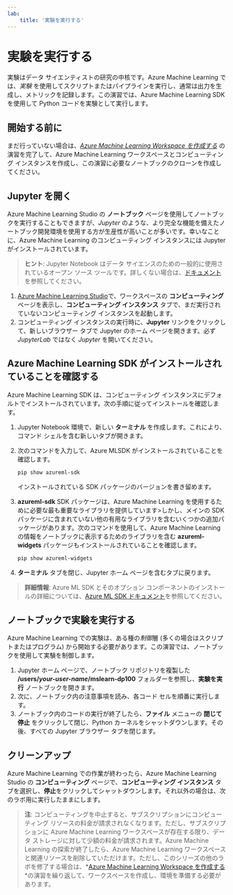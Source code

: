 ```yaml
---
lab:
    title: '実験を実行する'
---
```

# 実験を実行する

実験はデータ サイエンティストの研究の中核です。Azure Machine Learning では、*実験* を使用してスクリプトまたはパイプラインを実行し、通常は出力を生成し、メトリックを記録します。この演習では、Azure Machine Learning SDK を使用して Python コードを実験として実行します。

## 開始する前に

まだ行っていない場合は、*[Azure Machine Learning Workspace を作成する](01-create-a-workspace.md)* の演習を完了して、Azure Machine Learning ワークスペースとコンピューティング インスタンスを作成し、この演習に必要なノートブックのクローンを作成してください。

## Jupyter を開く

Azure Machine Learning Studio の **ノートブック** ページを使用してノートブックを実行することもできますが、*Jupyter* のような、より完全な機能を備えたノートブック開発環境を使用する方が生産性が高いことが多いです。幸いなことに、Azure Machine Learning のコンピューティング インスタンスには Jupyter がインストールされています。

> **ヒント**: Jupyter Notebook はデータ サイエンスのための一般的に使用されているオープン ソース ツールです。詳しくない場合は、[ドキュメント](https://jupyter-notebook.readthedocs.io/en/stable/notebook.html)を参照してください。

1. [Azure Machine Learning Studio](https://ml.azure.com)で、ワークスペースの **コンピューティング** ページを表示し、**コンピューティング インスタンス** タブで、まだ実行されていないコンピューティング インスタンスを起動します。
2. コンピューティング インスタンスの実行時に、**Jupyter** リンクをクリックして、新しいブラウザー タブで Jupyter のホーム ページを開きます。必ず *JupyterLab* ではなく *Jupyter* を開いてください。

## Azure Machine Learning SDK がインストールされていることを確認する

Azure Machine Learning SDK は、コンピューティング インスタンスにデフォルトでインストールされています。次の手順に従ってインストールを確認します。

1. Jupyter Notebook 環境で、新しい **ターミナル** を作成します。これにより、コマンド シェルを含む新しいタブが開きます。
2. 次のコマンドを入力して、Azure MLSDK がインストールされていることを確認します。

    ```bash
    pip show azureml-sdk
    ```

    インストールされている SDK パッケージのバージョンを書き留めます。

3. **azureml-sdk** SDK パッケージは、Azure Machine Learning を使用するために必要な最も重要なライブラリを提供しています>しかし、メインの SDK パッケージに含まれていない他の有用なライブラリを含むいくつかの追加パッケージがあります。次のコマンドを使用して、Azure Machine Learning の情報をノートブックに表示するためのライブラリを含む **azureml-widgets** パッケージもインストールされていることを確認します。

    ```bash
    pip show azureml-widgets
    ```

4. **ターミナル** タブを閉じ、Jupyter ホーム ページを含むタブに戻ります。

> **詳細情報**: Azure ML SDK とそのオプション コンポーネントのインストールの詳細については、[Azure ML SDK ドキュメント](https://docs.microsoft.com/python/api/overview/azure/ml/install?view=azure-ml-py)を参照してください。

## ノートブックで実験を実行する

Azure Machine Learning での実験は、ある種の*制御*層 (多くの場合はスクリプトまたはプログラム) から開始する必要があります。この演習では、ノートブックを使用して実験を制御します。

1. Jupyter ホーム ページで、ノートブック リポジトリを複製した **/users/*your-user-name*/mslearn-dp100** フォルダーを参照し、**実験を実行** ノートブックを開きます。
2. 次に、ノートブック内の注意事項を読み、各コード セルを順番に実行します。
3. ノートブック内のコードの実行が終了したら、**ファイル** メニューの **閉じて停止** をクリックして閉じ、Python カーネルをシャットダウンします。その後、すべての Jupyter ブラウザー タブを閉じます。

## クリーンアップ

Azure Machine Learning での作業が終わったら、Azure Machine Learning Studio の **コンピューティング** ページで、**コンピューティング インスタンス** タブを選択し、**停止**をクリックしてシャットダウンします。それ以外の場合は、次のラボ用に実行したままにします。

> **注**: コンピューティングを中止すると、サブスクリプションにコンピューティング リソースの料金が請求されなくなります。ただし、サブスクリプションに Azure Machine Learning ワークスペースが存在する限り、データ ストレージに対して少額の料金が請求されます。Azure Machine Learning の探索が終了したら、Azure Machine Learning ワークスペースと関連リソースを削除していただけます。ただし、このシリーズの他のラボを修了する場合は、*[Azure Machine Learning Workspace を作成する](01-create-a-workspace.md)*の演習を繰り返して、ワークスペースを作成し、環境を準備する必要があります。

